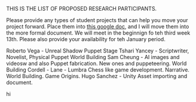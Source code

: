 THIS IS THE LIST OF PROPOSED RESEARCH PARTICIPANTS.

Please provide any types of student projects that can help you move your project forward.  Place them into [this google doc](https://docs.google.com/document/d/1gN0XbNNynq8He-_Xhljdxmb7D4GwhCgbcc2bsW0RzI4/edit?usp=sharing), and I will move them into the more formal document.  We will meet in the beginnign fo teh third week 13th.  Please also provide your availability for teh January period.


Roberto Vega  -  Unreal Shadow Puppet Stage
Tshari Yancey  -  Scriptwriter, Novelist, Physical Puppet World Building
Sam Cheung  -  AI images and videosw and also Puppet fabrication.  New ones and puppeteering. World Building
Cordell - Lane - Lumbra Chess like game development. Narrative. World Building.  Game Origins.
Hugo Sanchez - Unity Asset importing and document.

hi
